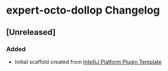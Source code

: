<!-- Keep a Changelog guide -> https://keepachangelog.com -->

# expert-octo-dollop Changelog

## [Unreleased]
### Added
- Initial scaffold created from [IntelliJ Platform Plugin Template](https://github.com/JetBrains/intellij-platform-plugin-template)
